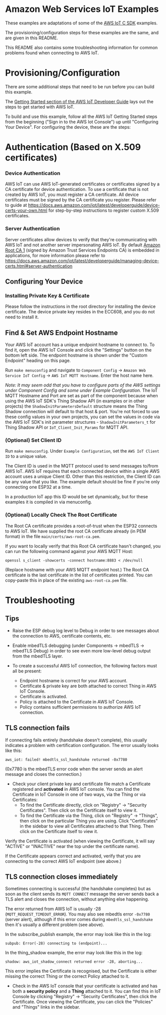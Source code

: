 # Amazon Web Services IoT Examples

These examples are adaptations of some of the [AWS IoT C SDK](https://github.com/aws/aws-iot-device-sdk-embedded-C) examples.

The provisioning/configuration steps for these examples are the same, and are given in this README.

This README also contains some troubleshooting information for common problems found when connecting to AWS IoT.

# Provisioning/Configuration

There are some additional steps that need to be run before you can build this example.

The [Getting Started section of the AWS IoT Developer Guide](http://docs.aws.amazon.com/iot/latest/developerguide/iot-gs.html) lays out the steps to get started with AWS IoT.

To build and use this example, follow all the AWS IoT Getting Started steps from the beginning ("Sign in to the AWS Iot Console") up until "Configuring Your Device". For configuring the device, these are the steps:

# Authentication (Based on X.509 certificates)

### Device Authentication

AWS IoT can use AWS IoT-generated certificates or certificates signed by a CA certificate for device authentication. To use a certificate that is not created by AWS IoT, you must register a CA certificate. All device certificates must be signed by the CA certificate you register. Please refer to guide at https://docs.aws.amazon.com/iot/latest/developerguide/device-certs-your-own.html for step-by-step instructions to register custom X.509 certificates.

### Server Authentication

Server certificates allow devices to verify that they're communicating with AWS IoT and not another server impersonating AWS IoT. By default [Amazon Root CA 1](https://www.amazontrust.com/repository/AmazonRootCA1.pem) (signed by Amazon Trust Services Endpoints CA) is embedded in applications, for more information please refer to https://docs.aws.amazon.com/iot/latest/developerguide/managing-device-certs.html#server-authentication

## Configuring Your Device

### Installing Private Key & Certificate

Please follow the instructions in the root directory for installing the device certificate. The device private key resides in the ECC608, and you do not need to install it.

## Find & Set AWS Endpoint Hostname

Your AWS IoT account has a unique endpoint hostname to connect to. To find it, open the AWS IoT Console and click the "Settings" button on the bottom left side. The endpoint hostname is shown under the "Custom Endpoint" heading on this page.

Run `make menuconfig` and navigate to `Component Config` -> `Amazon Web Service IoT Config` -> `AWS IoT MQTT Hostname`. Enter the host name here.

*Note: It may seem odd that you have to configure parts of the AWS settings under Component Config and some under Example Configuration.* The IoT MQTT Hostname and Port are set as part of the component because when using the AWS IoT SDK's Thing Shadow API (in examples or in other projects) the `ShadowInitParametersDefault` structure means the Thing Shadow connection will default to that host & port. You're not forced to use these config values in your own projects, you can set the values in code via the AWS IoT SDK's init parameter structures - `ShadowInitParameters_t` for Thing Shadow API or `IoT_Client_Init_Params` for MQTT API.

### (Optional) Set Client ID

Run `make menuconfig`. Under `Example Configuration`, set the `AWS IoT Client ID` to a unique value.

The Client ID is used in the MQTT protocol used to send messages to/from AWS IoT. AWS IoT requires that each connected device within a single AWS account uses a unique Client ID. Other than this restriction, the Client ID can be any value that you like. The example default should be fine if you're only connecting one ESP32 at a time.

In a production IoT app this ID would be set dynamically, but for these examples it is compiled in via menuconfig.

### (Optional) Locally Check The Root Certificate

The Root CA certificate provides a root-of-trust when the ESP32 connects to AWS IoT. We have supplied the root CA certificate already (in PEM format) in the file `main/certs/aws-root-ca.pem`.

If you want to locally verify that this Root CA certificate hasn't changed, you can run the following command against your AWS MQTT Host:

```
openssl s_client -showcerts -connect hostname:8883 < /dev/null
```

(Replace hostname with your AWS MQTT endpoint host.) The Root CA certificate is the last certificate in the list of certificates printed. You can copy-paste this in place of the existing `aws-root-ca.pem` file.


# Troubleshooting

## Tips

* Raise the ESP debug log level to Debug in order to see messages about the connection to AWS, certificate contents, etc.

* Enable mbedTLS debugging (under Components -> mbedTLS -> mbedTLS Debug) in order to see even more low-level debug output from the mbedTLS layer.

* To create a successful AWS IoT connection, the following factors must all be present:
  - Endpoint hostname is correct for your AWS account.
  - Certificate & private key are both attached to correct Thing in AWS IoT Console.
  - Certificate is activated.
  - Policy is attached to the Certificate in AWS IoT Console.
  - Policy contains sufficient permissions to authorize AWS IoT connection.

## TLS connection fails

If connecting fails entirely (handshake doesn't complete), this usually indicates a problem with certification configuration. The error usually looks like this:

```
aws_iot: failed! mbedtls_ssl_handshake returned -0x7780
```

(0x7780 is the mbedTLS error code when the server sends an alert message and closes the connection.)

* Check your client private key and certificate file match a Certificate registered and **activated** in AWS IoT console. You can find the Certificate in IoT Console in one of two ways, via the Thing or via Certificates:
  - To find the Certificate directly, click on "Registry" -> "Security Certificates". Then click on the Certificate itself to view it.
  - To find the Certificate via the Thing, click on "Registry" -> "Things", then click on the particular Thing you are using. Click "Certificates" in the sidebar to view all Certificates attached to that Thing. Then click on the Certificate itself to view it.

Verify the Certificate is activated (when viewing the Certificate, it will say "ACTIVE" or "INACTIVE" near the top under the certificate name).

If the Certificate appears correct and activated, verify that you are connecting to the correct AWS IoT endpoint (see above.)

## TLS connection closes immediately

Sometimes connecting is successful (the handshake completes) but as soon as the client sends its `MQTT CONNECT` message the server sends back a TLS alert and closes the connection, without anything else happening.

The error returned from AWS IoT is usually -28 (`MQTT_REQUEST_TIMEOUT_ERROR`). You may also see mbedtls error `-0x7780` (server alert), although if this error comes during `mbedtls_ssl_handshake` then it's usually a different problem (see above).

In the subscribe_publish example, the error may look like this in the log:

```
subpub: Error(-28) connecting to (endpoint)...
```

In the thing_shadow example, the error may look like this in the log:

```
shadow: aws_iot_shadow_connect returned error -28, aborting...
```

This error implies the Certificate is recognised, but the Certificate is either missing the correct Thing or the correct Policy attached to it.

* Check in the AWS IoT console that your certificate is activated and has both a **security policy** and a **Thing** attached to it. You can find this in IoT Console by clicking "Registry" -> "Security Certificates", then click the Certificate. Once viewing the Certificate, you can click the "Policies" and "Things" links in the sidebar.

